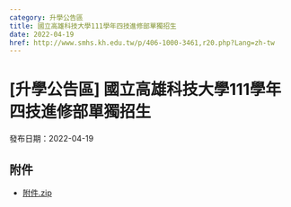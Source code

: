```yaml
---
category: 升學公告區
title: 國立高雄科技大學111學年四技進修部單獨招生
date: 2022-04-19
href: http://www.smhs.kh.edu.tw/p/406-1000-3461,r20.php?Lang=zh-tw
---
```


# [升學公告區] 國立高雄科技大學111學年四技進修部單獨招生

發布日期：2022-04-19



## 附件

- [附件.zip](https://www.smhs.kh.edu.tw/app/index.php?Action=downloadfile&file=WVhSMFlXTm9MelkyTDNCMFlWOHpNakl4WHpJeU5ESXpNelZmTkRBeU56a3VlbWx3&fname=DGGGROTSYWQO41XX50LKSWHGRK30OOLKDGUWTSKK4125MLVWKPROVTPOUSSSPKPO)
